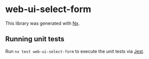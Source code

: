 # web-ui-select-form

This library was generated with [Nx](https://nx.dev).

## Running unit tests

Run `nx test web-ui-select-form` to execute the unit tests via [Jest](https://jestjs.io).

